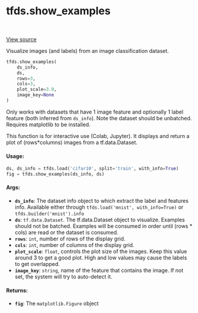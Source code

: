 <div itemscope itemtype="http://developers.google.com/ReferenceObject">
<meta itemprop="name" content="tfds.show_examples" />
<meta itemprop="path" content="Stable" />
</div>

# tfds.show_examples

<!-- Insert buttons and diff -->

<table class="tfo-notebook-buttons tfo-api" align="left">
</table>

<a target="_blank" href="https://github.com/tensorflow/datasets/tree/master/tensorflow_datasets/core/visualization.py">View
source</a>

<!-- Equality marker -->
Visualize images (and labels) from an image classification dataset.

```python
tfds.show_examples(
    ds_info,
    ds,
    rows=3,
    cols=3,
    plot_scale=3.0,
    image_key=None
)
```

<!-- Placeholder for "Used in" -->

Only works with datasets that have 1 image feature and optionally 1 label
feature (both inferred from `ds_info`). Note the dataset should be unbatched.
Requires matplotlib to be installed.

This function is for interactive use (Colab, Jupyter). It displays and return a
plot of (rows*columns) images from a tf.data.Dataset.

#### Usage:

```python
ds, ds_info = tfds.load('cifar10', split='train', with_info=True)
fig = tfds.show_examples(ds_info, ds)
```

#### Args:

*   <b>`ds_info`</b>: The dataset info object to which extract the label and
    features info. Available either through `tfds.load('mnist', with_info=True)`
    or `tfds.builder('mnist').info`
*   <b>`ds`</b>: `tf.data.Dataset`. The tf.data.Dataset object to visualize.
    Examples should not be batched. Examples will be consumed in order until
    (rows * cols) are read or the dataset is consumed.
*   <b>`rows`</b>: `int`, number of rows of the display grid.
*   <b>`cols`</b>: `int`, number of columns of the display grid.
*   <b>`plot_scale`</b>: `float`, controls the plot size of the images. Keep
    this value around 3 to get a good plot. High and low values may cause the
    labels to get overlapped.
*   <b>`image_key`</b>: `string`, name of the feature that contains the image.
    If not set, the system will try to auto-detect it.

#### Returns:

*   <b>`fig`</b>: The `matplotlib.Figure` object
